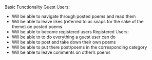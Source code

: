 Basic Functionality
Guest Users: 
- Will be able to navigate through posted poems and read them
- Will be able to leave likes (referred to as snaps for the sake of the theme) on posted poems
- Will be able to become registered users
Registered Users: 
- Will be able to to do everything a guest user can do
- Will be able to post and take down their own poems 
- Will be able to put there post/poems in the corresponding category
- Will be able to leave comments on other’s poems
